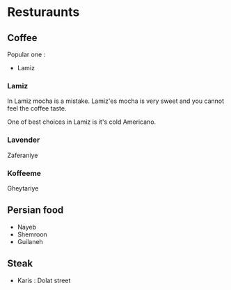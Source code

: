 # Resturaunts

## Coffee

Popular one : 
- Lamiz

### Lamiz 

In Lamiz mocha is a mistake. Lamiz'es mocha is very sweet and you cannot feel the coffee taste. 

One of best choices in Lamiz is it's cold Americano.

### Lavender 

Zaferaniye

### Koffeeme

Gheytariye

## Persian food 

- Nayeb 
- Shemroon
- Guilaneh

## Steak

- Karis : Dolat street